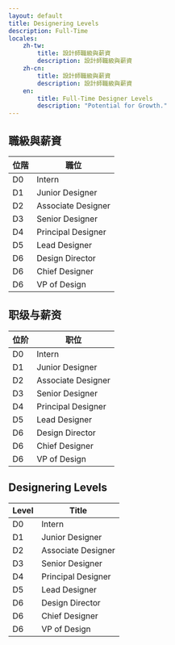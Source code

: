 ```yaml
---
layout: default
title: Designering Levels
description: Full-Time 
locales:
    zh-tw:
        title: 設計師職級與薪資
        description: 設計師職級與薪資
    zh-cn:
        title: 設計師職級與薪資
        description: 設計師職級與薪資
    en:
        title: Full-Time Designer Levels
        description: "Potential for Growth."
---
```


<a name="zh-tw"></a>

## 職級與薪資

| 位階 | 職位 |
| --- | --- | 
| D0 | Intern |
| D1 | Junior Designer |
| D2 | Associate Designer |
| D3 | Senior Designer|
| D4 | Principal Designer |
| D5 | Lead Designer|
| D6 | Design Director |
| D6 | Chief Designer |
| D6 | VP of Design |


<a name="zh-cn"></a>

## 职级与薪资

| 位阶 | 职位 |
| --- | --- |
| D0 | Intern |
| D1 | Junior Designer |
| D2 | Associate Designer |
| D3 | Senior Designer|
| D4 | Principal Designer |
| D5 | Lead Designer| 
| D6 | Design Director |
| D6 | Chief Designer |
| D6 | VP of Design |


<a name="en"></a>

## Designering Levels

| Level | Title |
| --- | --- |
| D0 | Intern |
| D1 | Junior Designer | 
| D2 | Associate Designer |
| D3 | Senior Designer|
| D4 | Principal Designer |
| D5 | Lead Designer|
| D6 | Design Director |
| D6 | Chief Designer |
| D6 | VP of Design |